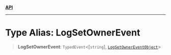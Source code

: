 [**API**](../../../README.md)

***

# Type Alias: LogSetOwnerEvent

> **LogSetOwnerEvent**: `TypedEvent`\<\[`string`\], [`LogSetOwnerEventObject`](../interfaces/LogSetOwnerEventObject.md)\>

